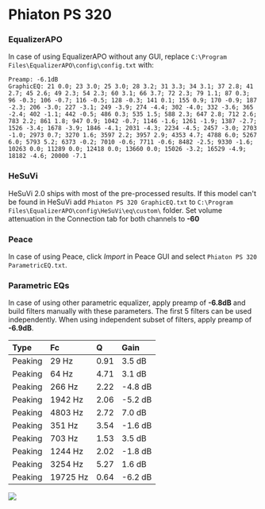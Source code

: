 # Phiaton PS 320

### EqualizerAPO
In case of using EqualizerAPO without any GUI, replace `C:\Program Files\EqualizerAPO\config\config.txt`
with:
```
Preamp: -6.1dB
GraphicEQ: 21 0.0; 23 3.0; 25 3.0; 28 3.2; 31 3.3; 34 3.1; 37 2.8; 41 2.7; 45 2.6; 49 2.3; 54 2.3; 60 3.1; 66 3.7; 72 2.3; 79 1.1; 87 0.3; 96 -0.3; 106 -0.7; 116 -0.5; 128 -0.3; 141 0.1; 155 0.9; 170 -0.9; 187 -2.3; 206 -3.0; 227 -3.1; 249 -3.9; 274 -4.4; 302 -4.0; 332 -3.6; 365 -2.4; 402 -1.1; 442 -0.5; 486 0.3; 535 1.5; 588 2.3; 647 2.8; 712 2.6; 783 2.2; 861 1.8; 947 0.9; 1042 -0.7; 1146 -1.6; 1261 -1.9; 1387 -2.7; 1526 -3.4; 1678 -3.9; 1846 -4.1; 2031 -4.3; 2234 -4.5; 2457 -3.0; 2703 -1.0; 2973 0.7; 3270 1.6; 3597 2.2; 3957 2.9; 4353 4.7; 4788 6.0; 5267 6.0; 5793 5.2; 6373 -0.2; 7010 -0.6; 7711 -0.6; 8482 -2.5; 9330 -1.6; 10263 0.0; 11289 0.0; 12418 0.0; 13660 0.0; 15026 -3.2; 16529 -4.9; 18182 -4.6; 20000 -7.1
```

### HeSuVi
HeSuVi 2.0 ships with most of the pre-processed results. If this model can't be found in HeSuVi add
`Phiaton PS 320 GraphicEQ.txt` to `C:\Program Files\EqualizerAPO\config\HeSuVi\eq\custom\` folder.
Set volume attenuation in the Connection tab for both channels to **-60**

### Peace
In case of using Peace, click *Import* in Peace GUI and select `Phiaton PS 320 ParametricEQ.txt`.

### Parametric EQs
In case of using other parametric equalizer, apply preamp of **-6.8dB** and build filters manually
with these parameters. The first 5 filters can be used independently.
When using independent subset of filters, apply preamp of **-6.9dB**.

| Type    | Fc       |    Q | Gain    |
|:--------|:---------|:-----|:--------|
| Peaking | 29 Hz    | 0.91 | 3.5 dB  |
| Peaking | 64 Hz    | 4.71 | 3.1 dB  |
| Peaking | 266 Hz   | 2.22 | -4.8 dB |
| Peaking | 1942 Hz  | 2.06 | -5.2 dB |
| Peaking | 4803 Hz  | 2.72 | 7.0 dB  |
| Peaking | 351 Hz   | 3.54 | -1.6 dB |
| Peaking | 703 Hz   | 1.53 | 3.5 dB  |
| Peaking | 1244 Hz  | 2.02 | -1.8 dB |
| Peaking | 3254 Hz  | 5.27 | 1.6 dB  |
| Peaking | 19725 Hz | 0.64 | -6.2 dB |

![](https://raw.githubusercontent.com/jaakkopasanen/AutoEq/master/results/headphonecom/sbaf-serious/Phiaton%20PS%20320/Phiaton%20PS%20320.png)